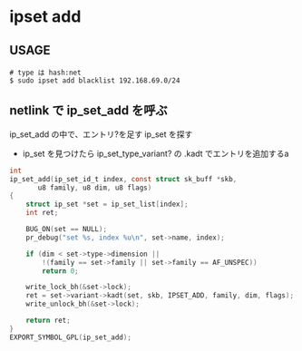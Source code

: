 # ipset add <name> <entry>

## USAGE

```
# type は hash:net 
$ sudo ipset add blacklist 192.168.69.0/24
```

## netlink で ip_set_add を呼ぶ

ip_set_add の中で、エントリ?を足す ip_set を探す

 * ip_set を見つけたら ip_set_type_variant? の .kadt でエントリを追加するa

```c
int
ip_set_add(ip_set_id_t index, const struct sk_buff *skb,
	   u8 family, u8 dim, u8 flags)
{
	struct ip_set *set = ip_set_list[index];
	int ret;

	BUG_ON(set == NULL);
	pr_debug("set %s, index %u\n", set->name, index);

	if (dim < set->type->dimension ||
	    !(family == set->family || set->family == AF_UNSPEC))
		return 0;

	write_lock_bh(&set->lock);
	ret = set->variant->kadt(set, skb, IPSET_ADD, family, dim, flags);
	write_unlock_bh(&set->lock);

	return ret;
}
EXPORT_SYMBOL_GPL(ip_set_add);
```